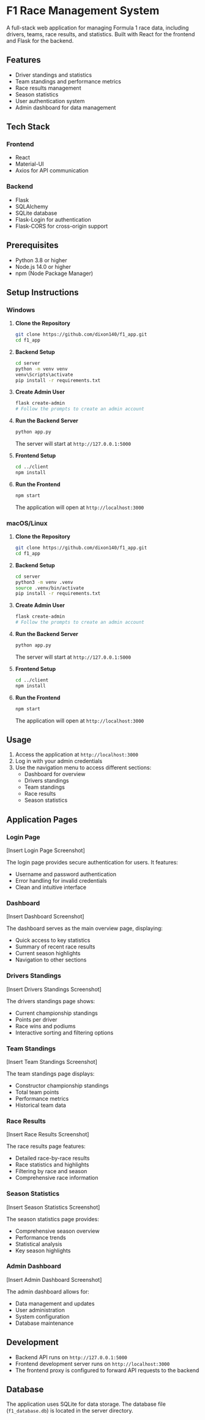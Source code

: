 # F1 Race Management System

A full-stack web application for managing Formula 1 race data, including drivers, teams, race results, and statistics. Built with React for the frontend and Flask for the backend.

## Features

- Driver standings and statistics
- Team standings and performance metrics
- Race results management
- Season statistics
- User authentication system
- Admin dashboard for data management

## Tech Stack

### Frontend
- React
- Material-UI
- Axios for API communication

### Backend
- Flask
- SQLAlchemy
- SQLite database
- Flask-Login for authentication
- Flask-CORS for cross-origin support

## Prerequisites

- Python 3.8 or higher
- Node.js 14.0 or higher
- npm (Node Package Manager)

## Setup Instructions

### Windows

1. **Clone the Repository**
   ```bash
   git clone https://github.com/dixon140/f1_app.git
   cd f1_app
   ```

2. **Backend Setup**
   ```bash
   cd server
   python -m venv venv
   venv\Scripts\activate
   pip install -r requirements.txt
   ```

3. **Create Admin User**
   ```bash
   flask create-admin
   # Follow the prompts to create an admin account
   ```

4. **Run the Backend Server**
   ```bash
   python app.py
   ```
   The server will start at `http://127.0.0.1:5000`

5. **Frontend Setup**
   ```bash
   cd ../client
   npm install
   ```

6. **Run the Frontend**
   ```bash
   npm start
   ```
   The application will open at `http://localhost:3000`

### macOS/Linux

1. **Clone the Repository**
   ```bash
   git clone https://github.com/dixon140/f1_app.git
   cd f1_app
   ```

2. **Backend Setup**
   ```bash
   cd server
   python3 -m venv .venv
   source .venv/bin/activate
   pip install -r requirements.txt
   ```

3. **Create Admin User**
   ```bash
   flask create-admin
   # Follow the prompts to create an admin account
   ```

4. **Run the Backend Server**
   ```bash
   python app.py
   ```
   The server will start at `http://127.0.0.1:5000`

5. **Frontend Setup**
   ```bash
   cd ../client
   npm install
   ```

6. **Run the Frontend**
   ```bash
   npm start
   ```
   The application will open at `http://localhost:3000`

## Usage

1. Access the application at `http://localhost:3000`
2. Log in with your admin credentials
3. Use the navigation menu to access different sections:
   - Dashboard for overview
   - Drivers standings
   - Team standings
   - Race results
   - Season statistics

## Application Pages

### Login Page
[Insert Login Page Screenshot]

The login page provides secure authentication for users. It features:
- Username and password authentication
- Error handling for invalid credentials
- Clean and intuitive interface

### Dashboard
[Insert Dashboard Screenshot]

The dashboard serves as the main overview page, displaying:
- Quick access to key statistics
- Summary of recent race results
- Current season highlights
- Navigation to other sections

### Drivers Standings
[Insert Drivers Standings Screenshot]

The drivers standings page shows:
- Current championship standings
- Points per driver
- Race wins and podiums
- Interactive sorting and filtering options

### Team Standings
[Insert Team Standings Screenshot]

The team standings page displays:
- Constructor championship standings
- Total team points
- Performance metrics
- Historical team data

### Race Results
[Insert Race Results Screenshot]

The race results page features:
- Detailed race-by-race results
- Race statistics and highlights
- Filtering by race and season
- Comprehensive race information

### Season Statistics
[Insert Season Statistics Screenshot]

The season statistics page provides:
- Comprehensive season overview
- Performance trends
- Statistical analysis
- Key season highlights

### Admin Dashboard
[Insert Admin Dashboard Screenshot]

The admin dashboard allows for:
- Data management and updates
- User administration
- System configuration
- Database maintenance

## Development

- Backend API runs on `http://127.0.0.1:5000`
- Frontend development server runs on `http://localhost:3000`
- The frontend proxy is configured to forward API requests to the backend

## Database

The application uses SQLite for data storage. The database file (`f1_database.db`) is located in the server directory.
